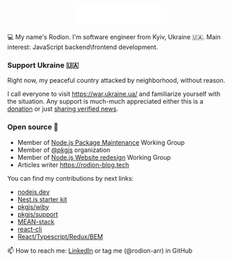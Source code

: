 <p align="center"><img src="https://github.com/rodion-arr/rodion-arr/blob/master/logo.svg" width="200px" height="45px"/></p>

💻 My name's Rodion. I'm software engineer from Kyiv, Ukraine 🇺🇦. Main interest: JavaScript backend\frontend development.

### Support Ukraine 🇺🇦

Right now, my peaceful country attacked by neighborhood, without reason.

I call everyone to visit https://war.ukraine.ua/ and familiarize yourself with the situation. Any support is much-much appreciated either this is a [donation](https://war.ukraine.ua/donate/) or just [sharing verified news](https://war.ukraine.ua/support-ukraine/).

### Open source 🤝

- Member of [Node.js Package Maintenance](https://github.com/nodejs/package-maintenance) Working Group
- Member of [@pkgjs](https://github.com/pkgjs) organization
- Member of [Node.js Website redesign](https://github.com/nodejs/nodejs.dev) Working Group
- Articles writer https://rodion-blog.tech

You can find my contributions by next links:
- [nodejs.dev](https://github.com/nodejs/nodejs.dev/commits?author=rodion-arr)
- [Nest.js starter kit](https://github.com/rodion-arr/nestjs-starter-kit)
- [pkgjs/wiby](https://github.com/pkgjs/wiby/commits?author=rodion-arr)
- [pkgjs/support](https://github.com/pkgjs/support/commits?author=rodion-arr)
- [MEAN-stack](https://github.com/rodion-arr/js-fullstack-practice/commits?author=rodion-arr)
- [react-cli](https://github.com/rodion-arr/react-cli/commits?author=rodion-arr)
- [React/Typescript/Redux/BEM](https://github.com/rodion-arr/starwars-react-app)

📫 How to reach me: [LinkedIn](https://www.linkedin.com/in/rodionabdurakhimov/) or tag me (@rodion-arr) in GitHub
